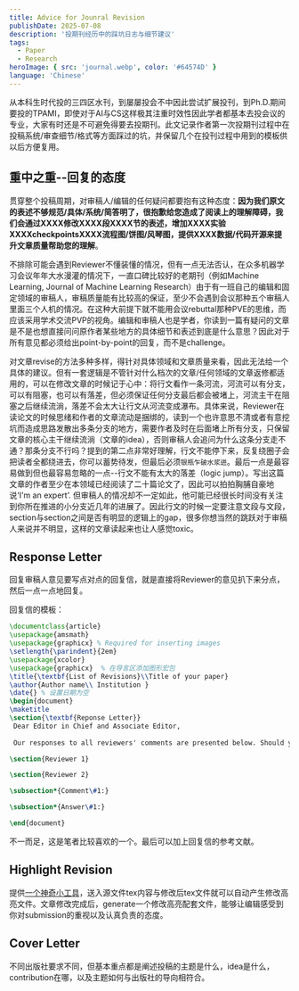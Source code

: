 ```yaml
---
title: Advice for Jounral Revision
publishDate: 2025-07-08
description: '投期刊经历中的踩坑日志与细节建议'
tags:
  - Paper
  - Research
heroImage: { src: 'journal.webp', color: '#64574D' }
language: 'Chinese'
---
```


从本科生时代投的三四区水刊，到屡屡投会不中因此尝试扩展投刊，到Ph.D.期间要投的TPAMI，即使对于AI与CS这样极其注重时效性因此学者都基本去投会议的专业，大家有时还是不可避免得要去投期刊。此文记录作者第一次投期刊过程中在投稿系统/审查细节/格式等方面踩过的坑，并保留几个在投刊过程中用到的模板供以后方便复用。

## 重中之重--回复的态度

贯穿整个投稿周期，对审稿人/编辑的任何疑问都要抱有这种态度：**因为我们原文的表述不够规范/具体/系统/简答明了，很抱歉给您造成了阅读上的理解障碍，我们会通过XXXX修改XXXX段XXXX节的表述，增加XXXX实验XXXXcheckpointsXXXX流程图/饼图/风琴图，提供XXXX数据/代码开源来提升文章质量帮助您的理解**。

不排除可能会遇到Reviewer不懂装懂的情况，但有一点无法否认，在众多机器学习会议年年大水漫灌的情况下，一直口碑比较好的老期刊（例如Machine Learning, Journal of Machine Learning Research）由于有一班自己的编辑和固定领域的审稿人，审稿质量能有比较高的保证，至少不会遇到会议那种五个审稿人里面三个人机的情况。在这种大前提下就不能用会议rebuttal那种PVE的思维，而应该采用学术交流PVP的视角。编辑和审稿人也是学者，你读到一篇有疑问的文章是不是也想直接问问原作者某些地方的具体细节和表述到底是什么意思？因此对于所有意见都必须给出point-by-point的回复，而不是challenge。

对文章revise的方法多种多样，得针对具体领域和文章质量来看，因此无法给一个具体的建议。但有一套逻辑是不管针对什么档次的文章/任何领域的文章返修都适用的，可以在修改文章的时候记于心中：将行文看作一条河流，河流可以有分支，可以有阻塞，也可以有落差，但必须保证任何分支最后都会被堵上，河流主干在阻塞之后继续流淌，落差不会太大让行文从河流变成瀑布。具体来说，Reviewer在读论文的时候思绪和作者的文章流动是捆绑的，读到一个也许意思不清或者有意挖坑而造成思路发散出多条分支的地方，需要作者及时在后面堵上所有分支，只保留文章的核心主干继续流淌（文章的idea），否则审稿人会追问为什么这条分支走不通？那条分支不行吗？提到的第二点非常好理解，行文不能停下来，反复绕圈子会把读者全都绕进去，你可以蓄势待发，但最后必须`银瓶乍破水浆迸`。最后一点是最容易做到但也最容易忽略的一点--行文不能有太大的落差（logic jump）。写出这篇文章的作者至少在本领域已经阅读了二十篇论文了，因此可以拍拍胸脯自豪地说‘I'm an expert’. 但审稿人的情况却不一定如此，他可能已经很长时间没有关注到你所在推进的小分支近几年的进展了。因此行文的时候一定要注意文段与文段，section与section之间是否有明显的逻辑上的gap，很多你想当然的跳跃对于审稿人来说并不明显，这样的文章读起来也让人感觉toxic。

## Response Letter

回复审稿人意见要写点对点的回复信，就是直接将Reviewer的意见扒下来分点，然后一点一点地回复。

回复信的模板：

```latex
\documentclass{article}
\usepackage{amsmath}
\usepackage{graphicx} % Required for inserting images
\setlength{\parindent}{2em}
\usepackage{xcolor}
\usepackage{graphicx}  % 在导言区添加图形宏包
\title{\textbf{List of Revisions}\\Title of your paper}
\author{Author name\\ Institution }
\date{} % 设置日期为空
\begin{document}
\maketitle
\section{\textbf{Reponse Letter}}
 Dear Editor in Chief and Associate Editor,
 
 Our responses to all reviewers' comments are presented below. Should you have any additional questions or require further clarification, please do not hesitate to contact us.

\section{Reviewer 1}

\section{Reviewer 2}

\subsection*{Comment\#1:}

\subsection*{Answer\#1:}

\end{document}

```

不一而足，这是笔者比较喜欢的一个。最后可以加上回复信的参考文献。

## Highlight Revision

提供[一个神奇小工具](https://3142.nl/latex-diff/)，送入源文件tex内容与修改后tex文件就可以自动产生修改高亮文件。文章修改完成后，generate一个修改高亮配套文件，能够让编辑感受到你对submission的重视以及认真负责的态度。

## Cover Letter

不同出版社要求不同，但基本重点都是阐述投稿的主题是什么，idea是什么，contribution在哪，以及主题如何与出版社的导向相符合。
